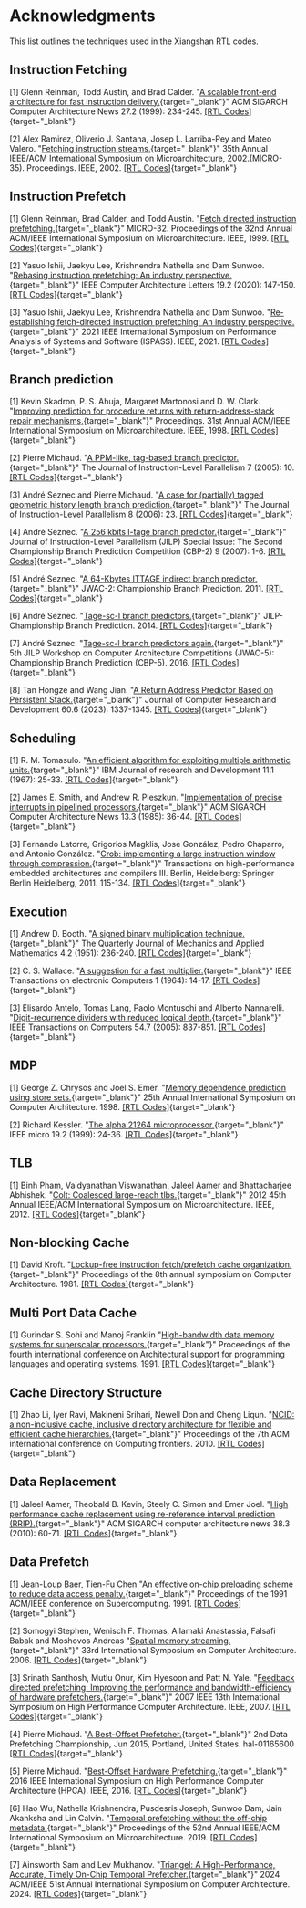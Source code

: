# Acknowledgments

This list outlines the techniques used in the Xiangshan RTL codes.

## Instruction Fetching

[1] Glenn Reinman, Todd Austin, and Brad Calder. "[A scalable front-end architecture for fast instruction delivery.](https://doi.org/10.1145/307338.300999){target="_blank"}" ACM SIGARCH Computer Architecture News 27.2 (1999): 234-245. [[RTL Codes]](https://github.com/OpenXiangShan/XiangShan/blob/master/src/main/scala/xiangshan/frontend/NewFtq.scala){target="_blank"}

[2] Alex Ramirez, Oliverio J. Santana, Josep L. Larriba-Pey and Mateo Valero. "[Fetching instruction streams.](https://doi.org/10.1109/MICRO.2002.1176264){target="_blank"}" 35th Annual IEEE/ACM International Symposium on Microarchitecture, 2002.(MICRO-35). Proceedings. IEEE, 2002. [[RTL Codes]](https://github.com/OpenXiangShan/XiangShan/blob/master/src/main/scala/xiangshan/frontend){target="_blank"}

## Instruction Prefetch

[1] Glenn Reinman, Brad Calder, and Todd Austin. "[Fetch directed instruction prefetching.](https://doi.org/10.1109/MICRO.1999.809439){target="_blank"}" MICRO-32. Proceedings of the 32nd Annual ACM/IEEE International Symposium on Microarchitecture. IEEE, 1999. [[RTL Codes]](https://github.com/OpenXiangShan/XiangShan/blob/master/src/main/scala/xiangshan/frontend/icache){target="_blank"}

[2] Yasuo Ishii, Jaekyu Lee, Krishnendra Nathella and Dam Sunwoo. "[Rebasing instruction prefetching: An industry perspective.](https://doi.org/10.1109/LCA.2020.3035068){target="_blank"}" IEEE Computer Architecture Letters 19.2 (2020): 147-150. [[RTL Codes]](https://github.com/OpenXiangShan/XiangShan/blob/master/src/main/scala/xiangshan/frontend){target="_blank"}

[3] Yasuo Ishii, Jaekyu Lee, Krishnendra Nathella and Dam Sunwoo. "[Re-establishing fetch-directed instruction prefetching: An industry perspective.](https://doi.org/10.1109/ISPASS51385.2021.00034){target="_blank"}" 2021 IEEE International Symposium on Performance Analysis of Systems and Software (ISPASS). IEEE, 2021. [[RTL Codes]](https://github.com/OpenXiangShan/XiangShan/blob/master/src/main/scala/xiangshan/frontend){target="_blank"}

## Branch prediction

[1] Kevin Skadron, P. S. Ahuja, Margaret Martonosi and D. W. Clark. "[Improving prediction for procedure returns with return-address-stack repair mechanisms.](https://doi.org/10.1109/MICRO.1998.742787){target="_blank"}" Proceedings. 31st Annual ACM/IEEE International Symposium on Microarchitecture. IEEE, 1998. [[RTL Codes]](https://github.com/OpenXiangShan/XiangShan/blob/master/src/main/scala/xiangshan/frontend/newRAS.scala){target="_blank"}

[2] Pierre Michaud. "[A PPM-like, tag-based branch predictor.](https://inria.hal.science/hal-03406188){target="_blank"}" The Journal of Instruction-Level Parallelism 7 (2005): 10. [[RTL Codes]](https://github.com/OpenXiangShan/XiangShan/blob/master/src/main/scala/xiangshan/frontend/Tage.scala){target="_blank"}

[3] André Seznec and Pierre Michaud. "[A case for (partially) tagged geometric history length branch prediction.](https://inria.hal.science/hal-03408381){target="_blank"}" The Journal of Instruction-Level Parallelism 8 (2006): 23. [[RTL Codes]](https://github.com/OpenXiangShan/XiangShan/blob/master/src/main/scala/xiangshan/frontend/Tage.scala){target="_blank"}

[4] André Seznec. "[A 256 kbits l-tage branch predictor.](http://www.irisa.fr/caps/people/seznec/L-TAGE.pdf){target="_blank"}" Journal of Instruction-Level Parallelism (JILP) Special Issue: The Second Championship Branch Prediction Competition (CBP-2) 9 (2007): 1-6. [[RTL Codes]](https://github.com/OpenXiangShan/XiangShan/blob/master/src/main/scala/xiangshan/frontend/Tage.scala){target="_blank"}

[5] André Seznec. "[A 64-Kbytes ITTAGE indirect branch predictor.](https://inria.hal.science/hal-00639041){target="_blank"}" JWAC-2: Championship Branch Prediction. 2011. [[RTL Codes]](https://github.com/OpenXiangShan/XiangShan/blob/master/src/main/scala/xiangshan/frontend/ITTAGE.scala){target="_blank"}

[6] André Seznec. "[Tage-sc-l branch predictors.](https://inria.hal.science/hal-01086920){target="_blank"}" JILP-Championship Branch Prediction. 2014. [[RTL Codes]](https://github.com/OpenXiangShan/XiangShan/blob/master/src/main/scala/xiangshan/frontend/SC.scala){target="_blank"}

[7] André Seznec. "[Tage-sc-l branch predictors again.](https://inria.hal.science/hal-01354253){target="_blank"}" 5th JILP Workshop on Computer Architecture Competitions (JWAC-5): Championship Branch Prediction (CBP-5). 2016. [[RTL Codes]](https://github.com/OpenXiangShan/XiangShan/blob/master/src/main/scala/xiangshan/frontend/SC.scala){target="_blank"}

[8] Tan Hongze and Wang Jian. "[A Return Address Predictor Based on Persistent Stack.](https://crad.ict.ac.cn/en/article/doi/10.7544/issn1000-1239.202111274){target="_blank"}" Journal of Computer Research and Development 60.6 (2023): 1337-1345. [[RTL Codes]](https://github.com/OpenXiangShan/XiangShan/blob/master/src/main/scala/xiangshan/frontend/newRAS.scala){target="_blank"}

## Scheduling

[1] R. M. Tomasulo. "[An efficient algorithm for exploiting multiple arithmetic units.](https://doi.org/10.1147/rd.111.0025){target="_blank"}" IBM Journal of research and Development 11.1 (1967): 25-33. [[RTL Codes]](https://github.com/OpenXiangShan/XiangShan/tree/master/src/main/scala/xiangshan/backend){target="_blank"}

[2] James E. Smith, and Andrew R. Pleszkun. "[Implementation of precise interrupts in pipelined processors.](https://doi.org/10.1145/327070.327125){target="_blank"}" ACM SIGARCH Computer Architecture News 13.3 (1985): 36-44. [[RTL Codes]](https://github.com/OpenXiangShan/XiangShan/blob/master/src/main/scala/xiangshan/backend/rob/Rob.scala){target="_blank"}

[3] Fernando Latorre, Grigorios Magklis, Jose González, Pedro Chaparro, and Antonio González. "[Crob: implementing a large instruction window through compression.](https://doi.org/10.1007/978-3-642-19448-1_7){target="_blank"}" Transactions on high-performance embedded architectures and compilers III. Berlin, Heidelberg: Springer Berlin Heidelberg, 2011. 115-134. [[RTL Codes]](https://github.com/OpenXiangShan/XiangShan/blob/master/src/main/scala/xiangshan/backend/rename/CompressUnit.scala){target="_blank"}

## Execution

[1] Andrew D. Booth. "[A signed binary multiplication technique.](https://doi.org/10.1093/qjmam/4.2.236){target="_blank"}" The Quarterly Journal of Mechanics and Applied Mathematics 4.2 (1951): 236-240. [[RTL Codes]](https://github.com/OpenXiangShan/XiangShan/blob/master/src/main/scala/xiangshan/backend/fu/Multiplier.scala){target="_blank"}

[2] C. S. Wallace. "[A suggestion for a fast multiplier.](https://doi.org/10.1109/PGEC.1964.263830){target="_blank"}" IEEE Transactions on electronic Computers 1 (1964): 14-17. [[RTL Codes]](https://github.com/OpenXiangShan/XiangShan/blob/master/src/main/scala/xiangshan/backend/fu/Multiplier.scala){target="_blank"}

[3] Elisardo Antelo, Tomas Lang, Paolo Montuschi and Alberto Nannarelli. "[Digit-recurrence dividers with reduced logical depth.](https://doi.org/10.1109/TC.2005.115){target="_blank"}" IEEE Transactions on Computers 54.7 (2005): 837-851. [[RTL Codes]](https://github.com/OpenXiangShan/XiangShan/blob/master/src/main/scala/xiangshan/backend/fu/SRT16Divider.scala){target="_blank"}

## MDP

[1] George Z. Chrysos and Joel S. Emer. "[Memory dependence prediction using store sets.](https://doi.org/10.1109/ISCA.1998.694770){target="_blank"}" 25th Annual International Symposium on Computer Architecture. 1998. [[RTL Codes]](https://github.com/OpenXiangShan/XiangShan/blob/master/src/main/scala/xiangshan/mem/mdp/StoreSet.scala){target="_blank"}

[2] Richard Kessler. "[The alpha 21264 microprocessor.](https://doi.org/10.1109/40.755465){target="_blank"}" IEEE micro 19.2 (1999): 24-36. [[RTL Codes]](https://github.com/OpenXiangShan/XiangShan/blob/master/src/main/scala/xiangshan/mem/mdp/WaitTable.scala){target="_blank"}

## TLB

[1] Binh Pham, Vaidyanathan Viswanathan, Jaleel Aamer and Bhattacharjee Abhishek. "[Colt: Coalesced large-reach tlbs.](https://doi.org/10.1109/MICRO.2012.32){target="_blank"}" 2012 45th Annual IEEE/ACM International Symposium on Microarchitecture. IEEE, 2012. [[RTL Codes]](https://github.com/OpenXiangShan/XiangShan/blob/master/src/main/scala/xiangshan/cache/mmu/TLB.scala){target="_blank"}

## Non-blocking Cache

[1] David Kroft. "[Lockup-free instruction fetch/prefetch cache organization.](https://dl.acm.org/doi/10.5555/800052.801868){target="_blank"}" Proceedings of the 8th annual symposium on Computer Architecture. 1981. [[RTL Codes]](https://github.com/OpenXiangShan/XiangShan/blob/master/src/main/scala/xiangshan/cache/dcache/mainpipe/MissQueue.scala){target="_blank"}

## Multi Port Data Cache

[1] Gurindar S. Sohi and Manoj Franklin "[High-bandwidth data memory systems for superscalar processors.](https://doi.org/10.1145/106973.106980){target="_blank"}" Proceedings of the fourth international conference on Architectural support for programming languages and operating systems. 1991. [[RTL Codes]](https://github.com/OpenXiangShan/XiangShan/blob/master/src/main/scala/xiangshan/cache/dcache/data/BankedDataArray.scala){target="_blank"}

## Cache Directory Structure

[1] Zhao Li, Iyer Ravi, Makineni Srihari, Newell Don and Cheng Liqun. "[NCID: a non-inclusive cache, inclusive directory architecture for flexible and efficient cache hierarchies.](https://doi.org/10.1145/1787275.1787314){target="_blank"}" Proceedings of the 7th ACM international conference on Computing frontiers. 2010. [[RTL Codes]](https://github.com/OpenXiangShan/CoupledL2/tree/master/src/main/scala/coupledL2){target="_blank"}

## Data Replacement

[1] Jaleel Aamer, Theobald B. Kevin, Steely C. Simon and Emer Joel. "[High performance cache replacement using re-reference interval prediction (RRIP).](https://doi.org/10.1145/1816038.1815971){target="_blank"}" ACM SIGARCH computer architecture news 38.3 (2010): 60-71. [[RTL Codes]](https://github.com/OpenXiangShan/CoupledL2/blob/master/src/main/scala/coupledL2/utils/Replacer.scala){target="_blank"}

## Data Prefetch

[1] Jean-Loup Baer, Tien-Fu Chen "[An effective on-chip preloading scheme to reduce data access penalty.](https://doi.org/10.1145/125826.125932){target="_blank"}" Proceedings of the 1991 ACM/IEEE conference on Supercomputing. 1991. [[RTL Codes]](https://github.com/OpenXiangShan/XiangShan/blob/master/src/main/scala/xiangshan/mem/prefetch/L1StridePrefetcher.scala){target="_blank"}

[2] Somogyi Stephen, Wenisch F. Thomas, Ailamaki Anastassia, Falsafi Babak and Moshovos Andreas "[Spatial memory streaming.](https://doi.org/10.1109/ISCA.2006.38){target="_blank"}" 33rd International Symposium on Computer Architecture. 2006. [[RTL Codes]](https://github.com/OpenXiangShan/XiangShan/blob/master/src/main/scala/xiangshan/mem/prefetch/SMSPrefetcher.scala){target="_blank"}

[3] Srinath Santhosh, Mutlu Onur, Kim Hyesoon and Patt N. Yale. "[Feedback directed prefetching: Improving the performance and bandwidth-efficiency of hardware prefetchers.](https://doi.org/10.1109/HPCA.2007.346185){target="_blank"}" 2007 IEEE 13th International Symposium on High Performance Computer Architecture. IEEE, 2007. [[RTL Codes]](https://github.com/OpenXiangShan/XiangShan/blob/master/src/main/scala/xiangshan/mem/prefetch/FDP.scala){target="_blank"}

[4] Pierre Michaud. "[A Best-Offset Prefetcher.](https://inria.hal.science/hal-01165600/){target="_blank"}" 2nd Data Prefetching Championship, Jun 2015, Portland, United States. hal-01165600 [[RTL Codes]](https://github.com/OpenXiangShan/CoupledL2/blob/master/src/main/scala/coupledL2/prefetch/BestOffsetPrefetch.scala){target="_blank"}

[5] Pierre Michaud. "[Best-Offset Hardware Prefetching.](https://doi.org/10.1109/HPCA.2016.7446087){target="_blank"}" 2016 IEEE International Symposium on High Performance Computer Architecture (HPCA). IEEE, 2016. [[RTL Codes]](https://github.com/OpenXiangShan/CoupledL2/blob/master/src/main/scala/coupledL2/prefetch/BestOffsetPrefetch.scala){target="_blank"}

[6] Hao Wu, Nathella Krishnendra, Pusdesris Joseph, Sunwoo Dam, Jain Akanksha and Lin Calvin. "[Temporal prefetching without the off-chip metadata.](https://doi.org/10.1145/3352460.3358300){target="_blank"}" Proceedings of the 52nd Annual IEEE/ACM International Symposium on Microarchitecture. 2019. [[RTL Codes]](https://github.com/OpenXiangShan/CoupledL2/blob/master/src/main/scala/coupledL2/prefetch/TemporalPrefetch.scala){target="_blank"}

[7] Ainsworth Sam and Lev Mukhanov. "[Triangel: A High-Performance, Accurate, Timely On-Chip Temporal Prefetcher.](https://doi.org/10.1109/ISCA59077.2024.00090){target="_blank"}" 2024 ACM/IEEE 51st Annual International Symposium on Computer Architecture. 2024. [[RTL Codes]](https://github.com/OpenXiangShan/CoupledL2/blob/master/src/main/scala/coupledL2/prefetch/TemporalPrefetch.scala){target="_blank"}
